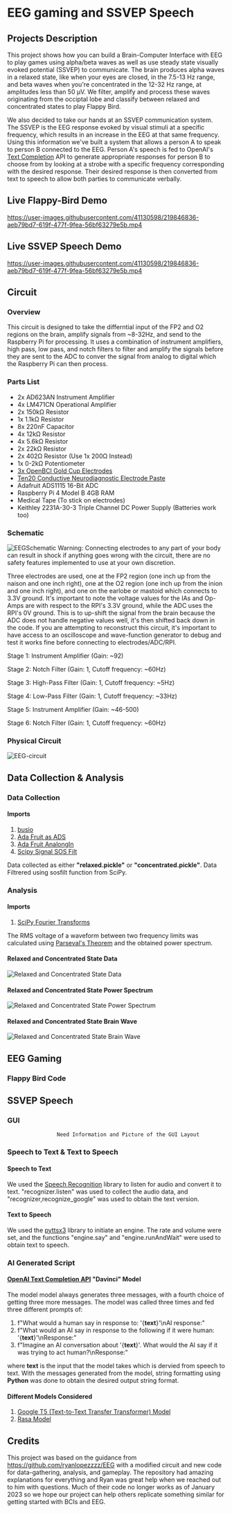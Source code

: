 # EEG gaming and SSVEP Speech

## Projects Description
This project shows how you can build a Brain-Computer Interface with EEG to play games using alpha/beta waves as well as use steady state visually evoked potential (SSVEP) to communicate. The brain produces alpha waves in a relaxed state, like when your eyes are closed, in the 7.5-13 Hz range, and beta waves when you're concentrated in the 12-32 Hz range, at amplitudes less than 50 μV. We filter, amplify and process these waves originating from the occiptal lobe and classify between relaxed and concentrated states to play Flappy Bird. 

We also decided to take our hands at an SSVEP communication system. The SSVEP is the EEG response evoked by visual stimuli at a specific frequency, which results in an increase in the EEG at that same frequency. Using this information we've built a system that allows a person A to speak to person B connected to the EEG. Person A's speech is fed to OpenAI's [Text Completion](https://platform.openai.com/docs/guides/completion) API to generate appropriate responses for person B to choose from by looking at a strobe with a specific frequency corresponding with the desired response. Their desired response is then converted from text to speech to allow both parties to communicate verbally.

## Live Flappy-Bird Demo
https://user-images.githubusercontent.com/41130598/219846836-aeb79bd7-619f-477f-9fea-56bf63279e5b.mp4

## Live SSVEP Speech Demo
https://user-images.githubusercontent.com/41130598/219846836-aeb79bd7-619f-477f-9fea-56bf63279e5b.mp4

## Circuit

### Overview
  This circuit is designed to take the differntial input of the FP2 and O2 regions on the brain, amplify signals from ~8-32Hz, and send to the Raspberry Pi for processing. It uses a combination of instrument amplifiers, high pass, low pass, and notch filters to filter and amplify the signals before they are sent to the ADC to conver the signal from analog to digital which the Raspberry Pi can then process.

### Parts List
 * 2x AD623AN Instrument Amplifier
 * 4x LM471CN Operational Amplifier
 * 2x 150kΩ Resistor
 * 1x 1.1kΩ Resistor
 * 8x 220nF Capacitor
 * 4x 12kΩ Resistor
 * 4x 5.6kΩ Resistor
 * 2x 22kΩ Resistor
 * 2x 402Ω Resistor (Use 1x 200Ω Instead)
 * 1x 0-2kΩ Potentiometer
 * [3x OpenBCI Gold Cup Electrodes](https://shop.openbci.com/products/openbci-gold-cup-electrodes?_pos=1&_sid=645e136ca&_ss=r)
 * [Ten20 Conductive Neurodiagnostic Electrode Paste](https://shop.openbci.com/products/ten20-conductive-paste-8oz-jar)
 * Adafruit ADS1115 16-Bit ADC
 * Raspberry Pi 4 Model B 4GB RAM
 * Medical Tape (To stick on electrodes)
 * Keithley 2231A-30-3 Triple Channel DC Power Supply (Batteries work too)

### Schematic
![EEGSchematic](https://user-images.githubusercontent.com/41130598/221042409-423589c1-2b3c-4a02-94aa-657f63461b93.png)
Warning: Connecting electrodes to any part of your body can result in shock if anything goes wrong with the circuit, there are no safety features implemented to use at your own discretion.

  Three electrodes are used, one at the FP2 region (one inch up from the naison and one inch right), one at the O2 region (one inch up from the inion and one inch right), and one on the earlobe or mastoid which connects to 3.3V ground. It's important to note the voltage values for the IAs and Op-Amps are with respect to the RPI's 3.3V ground, while the ADC uses the RPI's 0V ground. This is to up-shift the signal from the brain because the ADC does not handle negative values well, it's then shifted back down in the code. If you are attempting to reconstruct this circuit, it's important to have access to an oscilloscope and wave-function generator to debug and test it works fine before connecting to electrodes/ADC/RPI.

  Stage 1: Instrument Amplifier (Gain: ~92)

  Stage 2: Notch Filter (Gain: 1, Cutoff frequency: ~60Hz)

  Stage 3: High-Pass Filter (Gain: 1, Cutoff frequency: ~5Hz)

  Stage 4: Low-Pass Filter (Gain: 1, Cutoff frequency: ~33Hz)

  Stage 5: Instrument Amplifier (Gain: ~46-500)

  Stage 6: Notch Filter (Gain: 1, Cutoff frequency: ~60Hz)


### Physical Circuit
![EEG-circuit](https://user-images.githubusercontent.com/41130598/219847191-df59c969-152d-49f6-9052-b21f6ea1c098.png)

## Data Collection & Analysis

### Data Collection

#### Imports

  1. [busio](https://docs.circuitpython.org/en/latest/shared-bindings/busio/index.html)
  2. [Ada Fruit as ADS](https://docs.circuitpython.org/projects/ads1x15/en/latest/index.html)
  3. [Ada Fruit AnalongIn](https://docs.circuitpython.org/projects/ads1x15/en/latest/api.html)
  4. [Scipy Signal SOS Filt](https://docs.scipy.org/doc/scipy/reference/signal.html)

Data collected as either **"relaxed.pickle"** or **"concentrated.pickle"**. Data Filtrered using sosfilt function from SciPy. 

### Analysis

#### Imports 

  1. [SciPy Fourier Transforms](https://docs.scipy.org/doc/scipy/tutorial/fft.html) 

The RMS voltage of a waveform between two frequency limits was calculated using [Parseval's Theorem](https://blog.prosig.com/2015/01/06/rms-of-time-history-and-fft-spectrum/#:~:text=Parseval's%20theorem%20states%20that%20the,to%20the%20Sample%20Rate%2C%20SR.) and the obtained power spectrum. 

#### Relaxed and Concentrated State Data
![Relaxed and Concentrated State Data](https://user-images.githubusercontent.com/74623611/221341181-d602a7bc-076a-491f-b9f8-d3246c04d0b0.png)
#### Relaxed and Concentrated State Power Spectrum
![Relaxed and Concentrated State Power Spectrum](https://user-images.githubusercontent.com/74623611/221341190-48766f1c-71db-4ed2-b3c6-0c397a96dadd.png)
#### Relaxed and Concentrated State Brain Wave
![Relaxed and Concentrated State Brain Wave](https://user-images.githubusercontent.com/74623611/221341202-5c23d0e9-0eb2-4240-a81d-a5e5512eb718.png)



## EEG Gaming

### Flappy Bird Code


## SSVEP Speech

### GUI

                    Need Information and Picture of the GUI Layout

### Speech to Text & Text to Speech
#### Speech to Text
 We used the [Speech Recognition](https://pypi.org/project/SpeechRecognition/) library to listen for audio and convert it to text. "recognizer.listen" was used to collect the audio data, and "recognizer,recognize_google" was used to obtain the text version. 
 
 #### Text to Speech
 We used the [pyttsx3](https://pypi.org/project/pyttsx3/) library to initiate an engine. The rate and volume were set, and the functions "engine.say" and "engine.runAndWait" were used to obtain text to speech. 

### AI Generated Script
#### [OpenAI Text Completion API](https://platform.openai.com/docs/guides/completion) "Davinci" Model

The model model always generates three messages, with a fourth choice of getting three more messages. The model was called three times and fed three different prompts of:
  1. f"What would a human say in response to: '{**text**}'\nAI response:"
  2. f"What would an AI say in response to the following if it were human: '{**text**}'\nResponse:"
  3. f"Imagine an AI conversation about '{**text**}'. What would the AI say if it was trying to act human?\nResponse:"

where **text** is the input that the model takes which is dervied from speech to text. With the messages generated from the model, string formatting using **Python** was done to obtain the desired output string format. 

#### Different Models Considered
  1. [Google T5 (Text-to-Text Transfer Transformer) Model](https://paperswithcode.com/method/t5#:~:text=T5%2C%20or%20Text%2Dto%2D,to%20generate%20some%20target%20text.) 
  2. [Rasa Model](https://github.com/RasaHQ/rasa) 
  
## Credits

This project was based on the guidance from https://github.com/ryanlopezzzz/EEG with a modified circuit and new code for data-gathering, analysis, and gameplay. The repository had amazing explanations for everything and Ryan was great help when we reached out to him with questions. Much of their code no longer works as of January 2023 so we hope our project can help others replicate something similar for getting started with BCIs and EEG.
